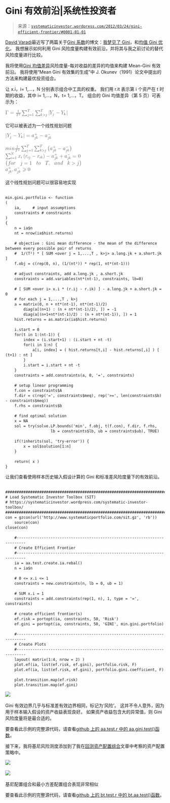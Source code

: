 <!--yml

category: 未分类

日期：2024 年 5 月 18 日 14:41:41

-->

# Gini 有效前沿|系统性投资者

> 来源：[`systematicinvestor.wordpress.com/2012/03/24/gini-efficient-frontier/#0001-01-01`](https://systematicinvestor.wordpress.com/2012/03/24/gini-efficient-frontier/#0001-01-01)

[David Varadi](http://cssanalytics.wordpress.com/)最近写了两篇关于[Gini 系数](http://en.wikipedia.org/wiki/Gini_coefficient)的博文：[我梦见了 Gini](http://cssanalytics.wordpress.com/2012/02/24/i-dream-of-gini/)，和[均值 Gini 优化](http://cssanalytics.wordpress.com/2012/02/25/mean-gini-optimization/)。 我想展示如何利用 Gini 风险度量构建有效前沿，并将其与我之前讨论的替代风险度量进行比较。

我将使用[Gini 均值差异](http://en.wikipedia.org/wiki/Mean_difference)风险度量-每对收益的差异的均值来构建 Mean-Gini 有效前沿。 我将使用“Mean Gini 有效集的生成”中 J. Okunev（1991）论文中提出的方法来构建最优投资组合。

让 x.i，i= 1,…，N 分别表示组合中工具的权重。 我们用 r.it 表示第 i 个资产在 t 时期的收益，其中 i= 1,…，N，t= 1,…，T。 组合的 Gini 均值差异（第 5 页）可表示为：

![\Gamma = \frac{1}{T²}\sum_{j=1}^{T}\sum_{k>j}^{T}\left | Y_{j} - Y_{k} \right | ](img/1ac48bc2848dbee0b2375d68b559ab91.png)

它可以被表述为一个线性规划问题

![\left | Y_{j} - Y_{k} \right | = a_{jk}^{+} - a_{jk}^{-}  \newline  \newline  min \frac{1}{T²}\sum_{j=1}^{T}\sum_{k>j}^{T}\left ( a_{jk}^{+} - a_{jk}^{-} \right )  \newline  \sum_{i=1}^{N}x_{i}\left ( r_{ij} - r_{ik} \right ) - a_{jk}^{+} + a_{jk}^{-} = 0  \newline   \left ( \begin{matrix} 对于 & j=1 & 到 & T, & 并且 & k>j\end{matrix} \right )  \newline   a_{jk}^{+}, a_{jk}^{-}\geqslant 0 ](img/ffa9e3f15ed9be8ec07048e954bac2b1.png)

这个线性规划问题可以很容易地实现

```

min.gini.portfolio <- function
(
	ia,		# input assumptions
	constraints	# constraints
)
{
	n = ia$n
	nt = nrow(ia$hist.returns)

	# objective : Gini mean difference - the mean of the difference between every possible pair of returns
	#  1/(T²) * [ SUM <over j = 1,...,T , k>j> a.long.jk + a.short.jk ]
	f.obj = c(rep(0, n), (1/(nt²)) * rep(1, nt*(nt-1)))

	# adjust constraints, add a.long.jk , a.short.jk
	constraints = add.variables(nt*(nt-1), constraints, lb=0)

	# [ SUM <over i> x.i * (r.ij - r.ik) ] - a.long.jk + a.short.jk = 0
	# for each j = 1,...,T , k>j	
	a = matrix(0, n + nt*(nt-1), nt*(nt-1)/2)
		diag(a[(n+1) : (n + nt*(nt-1)/2), ]) = -1
		diag(a[(n+1+nt*(nt-1)/2) : (n + nt*(nt-1)), ]) = 1
	hist.returns = as.matrix(ia$hist.returns)

	i.start = 0
	for(t in 1:(nt-1)) {
		index = (i.start+1) : (i.start + nt -t)
		for(i in 1:n) {
			a[i, index] = ( hist.returns[t,i] - hist.returns[,i] ) [ (t+1) : nt ] 
		}
		i.start = i.start + nt -t		
	}
	constraints = add.constraints(a, 0, '=', constraints)

	# setup linear programming	
	f.con = constraints$A
	f.dir = c(rep('=', constraints$meq), rep('>=', len(constraints$b) - constraints$meq))
	f.rhs = constraints$b

	# find optimal solution
	x = NA
	sol = try(solve.LP.bounds('min', f.obj, t(f.con), f.dir, f.rhs, 
					lb = constraints$lb, ub = constraints$ub), TRUE)

	if(!inherits(sol, 'try-error')) {
		x = sol$solution[1:n]
	}

	return( x )
}

```

让我们查看使用样本历史输入假设计算的 Gini 和标准差风险度量下的有效前沿。

```

###############################################################################
# Load Systematic Investor Toolbox (SIT)
# https://systematicinvestor.wordpress.com/systematic-investor-toolbox/
###############################################################################
con = gzcon(url('http://www.systematicportfolio.com/sit.gz', 'rb'))
    source(con)
close(con)

	#--------------------------------------------------------------------------
	# Create Efficient Frontier
	#--------------------------------------------------------------------------
	ia = aa.test.create.ia.rebal()
	n = ia$n		

	# 0 <= x.i <= 1 
	constraints = new.constraints(n, lb = 0, ub = 1)

	# SUM x.i = 1
	constraints = add.constraints(rep(1, n), 1, type = '=', constraints)		

	# create efficient frontier(s)
	ef.risk = portopt(ia, constraints, 50, 'Risk')
	ef.gini = portopt(ia, constraints, 50, 'GINI', min.gini.portfolio)

	#--------------------------------------------------------------------------
	# Create Plots
	#--------------------------------------------------------------------------
	layout( matrix(1:4, nrow = 2) )
	plot.ef(ia, list(ef.risk, ef.gini), portfolio.risk, F)	
	plot.ef(ia, list(ef.risk, ef.gini), portfolio.gini.coefficient, F)	

	plot.transition.map(ef.risk)
	plot.transition.map(ef.gini)

```

![](https://systematicinvestor.wordpress.com/wp-content/uploads/2012/03/plot1g-small.png)

Gini 有效边界几乎与标准差有效边界相同，标记为‘风险’。 这并不令人意外，因为用于样本输入假设的资产收益表现良好。 如果资产收益包含大的异常值，则 Gini 风险度量将是最合适的。

要查看此示例的完整源代码，请查看[github 上的 aa.test.r 中的 aa.gini.test()函数](https://github.com/systematicinvestor/SIT/blob/master/R/aa.test.r)。

接下来，我将基尼风险测度添加到了我在[回测资产配置组合](https://systematicinvestor.wordpress.com/2012/03/19/backtesting-asset-allocation-portfolios/)文章中考察的资产配置策略中。

![](https://systematicinvestor.wordpress.com/wp-content/uploads/2012/03/plot1-small4.png)

![](https://systematicinvestor.wordpress.com/wp-content/uploads/2012/03/plot2-small4.png)

基尼配置组合和最小方差配置组合表现非常相似

要查看此示例的完整源代码，请查看[github 上的 bt.test.r 中的 bt.aa.test()函数](https://github.com/systematicinvestor/SIT/blob/master/R/bt.test.r)。

